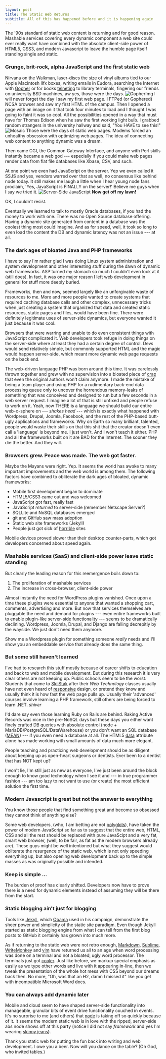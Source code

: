 ```yaml
---
layout: post
title: The Static Web Returns
subtitle: All of this has happened before and it is happening again
---
```


The '90s standard of static web content is returning and for good
reason. Mashable services covering every dynamic component a web site
could ever really want have combined with the absolute client-side power
of HTML5, CSS3, and modern Javascript to leave the humble page itself
standing single and static.

### Grunge, brit-rock, alpha JavaScript and the first static web


Nirvana on the Walkman, laser-discs the size of vinyl albums tied to
our Apple Macintosh IIfx boxes, writing emails in Eudora, searching the
Internet with [Gopher][] or for books [telneting][] to library terminals,
fingering our friends on university BSD machines, aw yes, those were the
days.
![GopherImg][]
I will never forget the day I saw my first web page. I FTPed (or
Gophered) NCSA browser and saw my first HTML of the campus. Then
I opened a page with an image on it that took four minutes to load and
I thought I was going to faint it was so cool. All the possibilities
opened in a way that must have for Thomas Edison when he saw the
first working light bulb. I grabbed random strangers in the university
hallway and said, "You HAVE to see this!"
![Mosaic][]
Those were the days of static web pages. Modems forced an unhealthy
obsession with optimizing web pages. The idea of connecting web
content to anything dynamic was a dream.

Then came CGI, the Common Gateway Interface, and anyone with Perl skills
instantly became a web god --- especially if you could make web pages
render data from flat file databases like Xbase, CSV, and such.

At one point we even had JavaScript on the server. Yep we even called it
SSJS and yes, vendors warred over that as well, no consensus like behind
node today. It still makes me laugh a little when I hear young node fans
proclaim, 'Yes, JavaScript is FINALLY on the server!' Believe me guys when
I say we tried it.
![Server-Side JavaScript][]
**Now get off my lawn!**

OK, I couldn't resist.

Eventually we learned to talk to mostly Oracle databases, if you had
the money to work with one. There was no Open Source database
offering. Having a dynamic site generated from content in a database
was the coolest thing most could imagine. And as for speed, well, it
took so long to even load the content the DB and dynamic latency was
not an issue --- at all.

### The dark ages of bloated Java and PHP frameworks

I have to say I'm rather glad I was doing Linux system administration
and system development and other interesting stuff during the dawn of
dynamic web frameworks. ASP turned my stomach so much I couldn't even look
at it (still does). In fact, it was one major reason I left web
development in general for stuff more deeply buried.

Frameworks, then and now, seemed largely like an unforgivable waste of
resources to me. More and more people wanted to create systems that
required caching database calls and other complex, unnecessary tricks when
just creating a system that organized that data and created static
resources, static pages and files, would have been fine. There were
definitely legitimate uses of server-side dynamics, but everyone
wanted it just because it was cool.

Browsers that were warring and unable to do even consistent things
with JavaScript complicated it. Web developers took refuge in doing
things on the server-side where at least they had a certain degree of
control. Devs would send relatively simple, but commonly supported
HTML and the magic would happen server-side, which meant more dynamic
web page requests on the back end.

The web-driven language PHP was born around this time. It was carelessly
thrown together and grew with no supervision into a bloated piece of
[crap][] that even the original authors won't claim anymore. I made the
mistake of being a team player and using PHP for a rudimentary back-end
data processing queue only to uncover the horrendous memory-leaks of
something that was conceived and designed to run but a few seconds in a
web server request. I imagine a lot of that is still unfixed and people
refuse to work on it. Yeah, now THERE is a language we should build our
entire web-o-sphere on --- *shakes head* --- which is exactly what
happened with Wordpress, Drupal, Joomla, Facebook, and the rest of the
PHP-based butt-ugly applications and frameworks. Why on Earth so many
brilliant, talented, people would waste their skills on that this shit
that the creator doesn't even call a 'language' is beyond me. I just
won't. And I won't teach it either. PHP and all the frameworks built on it
are BAD for the Internet. The sooner they die the better. And they will.

### Browsers grew. Peace was made. The web got faster.

Maybe the Mayans were right. Yep. It seems the world has awoke to many
important improvements and the web world is among them. The following
factors have combined to obliterate the dark ages of bloated, dynamic
frameworks:

* Mobile first development began to dominate
* HTML5/CSS3 came out and was welcomed
* JavaScript got fast, really fast
* JavaScript *returned* to server-side (remember Netscape Server?)
* SQLLite and NoSQL databases emerged
* git and GitHub saw mass adoption
* Static web site frameworks (Jekyll)
* People just got sick of [horrible][] sites

Mobile devices proved slower than their desktop counter-parts, which
got developers concerned about speed again.

### Mashable services (SaaS) and client-side power leave static standing

But clearly the leading reason for this reemergence boils down to:

1. The proliferation of mashable services
1. The increase in cross-browser, client-side power

Almost instantly the need for WordPress plugins vanished. Once upon a time
these plugins were essential to anyone that wanted a shopping cart,
comments, advertising and more. But now that services themselves are
pluggable the need and demand for plugins --- even entire
frameworks built to enable plugin-like server-side functionality --- seems
to be dramatically declining. Wordpress, Joomla, Drupal, and Django are
falling decrepitly by the wayside. We just don't need them anymore.

Show me a Wordpress plugin for something someone *really* needs and
I'll show you an embeddable service that already does the same thing.

### But some still haven't learned

I've had to research this stuff mostly because of career shifts to
education and back to web and mobile development. But during this research
it is very clear others are not keeping up. Public schools seem to be the
worst. Students that come to [SkilStak][] after their *Web Technology*
classes usually have not even heard of [responsive][] design, or pretend
they know and usually think it is how fast the web page pulls up. Usually
their 'advanced' courses involve learning a PHP framework, still others
are being forced to learn .NET. *shiver*

I'd dare say even those learning Ruby on Rails are behind. Raking Active
Records was nice in the pre-NoSQL days but these days you either want
finely crafted DB queries with absolute control (node +
MariaDB/PostgreSQL/DataWarehouse) or you don't want an SQL database
([MEAN][]) --- if you even need a database at all. The HTML5 [data][]
attribute alone has made working with small amounts of data much more
elegant.

People teaching and practicing web development should be as diligent
about keeping up as open-heart surgeons or dentists. Ever been to
a dentist that has NOT kept up?

I won't lie, I'm still just as new as everyone, I've just been around
the block enough to know good technology when I see it and --- in
true programmer fashion --- am too lazy to not want to use (or create)
the most efficient solution the first time.

### Modern Javascript is great but not the answer to everything

You know those people that find something great and become so obsessed
they cannot think of anything else?

Some web developers, (who, I am betting are not [polyglots][]), have taken the
power of modern JavaScript so far as to suggest that the entire web, HTML,
CSS and all the rest should be replaced with pure JavaScipt and a very
fat, smart web browser, (well, to be fair, as fat as the modern browsers
already are). These guys might be well intentioned but what they suggest
would obliterate the resurgence of the static web, which is not only
speeding everything up, but also opening web development back up to the
simple masses as was originally possible and intended.

### Keep is simple ...

The burden of proof has clearly shifted. Developers now have to prove
there is a need for dynamic elements instead of assuming they will be
there from the start.

### Static blogging ain't just for blogging

Tools like [Jekyll][], which [Obama][] used in his campaign, demonstrate
the sheer power and simplicity of the static site paradigm. Even though
Jekyll started as static blogging engine from what I can tell from the
first blog posts to GitHub it certainly has grown into much more.

As if returning to the static web were not retro enough, [Markdown][],
[Sublime][], [WriteMonkey][] and [vim][] have returned us all to an age
when word processing was done on a terminal and not a bloated, ugly word
processor. The terminals just got [cooler][]. Just like before, we markup
special emphasis as easily as we type other words and live with it
appearing in-line, then we tweak the presentation of the whole hot mess
with CSS beyond our dreams back then. No more, "Oh, was that an H2, damn I
missed it" like you get with incompatible Microsoft Word docs.

### You can always add dynamic later

Mobile and cloud seem to have shaped server-side functionality into
manageable, granular bits of event drive functionality couched in events.
It's no surprise to me (and others) that [node][] is taking off so quickly
because of it. It seems the modern static web is in love with the ripped,
server-side abs node shows off at this party (notice I did not say
*framework* and yes I'm wearing [skinny jeans][]).

Thank you static web for putting the fun back into writing and web
development. I owe you a beer. Now will you dance on the table? (Oh
God, who invited tables.)

[Gopher]: http://en.wikipedia.org/wiki/Gopher_(protocol)
[GopherImg]: /images/archie-gopher2.png
[Jekyll]: /images/jekyll.png
[MEAN]: http://mean.io
[Markdown]: https://help.github.com/articles/github-flavored-markdown
[Mosaic]: /images/mosaic.jpg
[Obama]: http://kylerush.net/blog/meet-the-obama-campaigns-250-million-fundraising-platform/
[Server-Side JavaScript]: /images/ssjs.gif
[SkilStak]: http://skilstak.com
[Sublime]: http://www.sublimetext.com/
[WriteMonkey]: http://writemonkey.com/
[cooler]: http://youtu.be/CP_4ZJEIH3U
[crap]: http://blog.ircmaxell.com/2013/09/rambling-on-internals.html
[data]: http://html5doctor.com/html5-custom-data-attributes/
[horrible]: http://lakenorman.com
[node]: http://nodejs.org
[polyglots]: http://programming.oreilly.com/2013/11/polyglot-programming-what-is-it-and-why-should-you-be-using-it.html
[responsive]: http://johnpolacek.github.io/scrolldeck.js/decks/responsive/
[skinny jeans]: https://twitter.com/noahlz/status/365519263236235266
[telneting]: http://en.wikipedia.org/wiki/Telnet
[vim]: http:///vim.org
